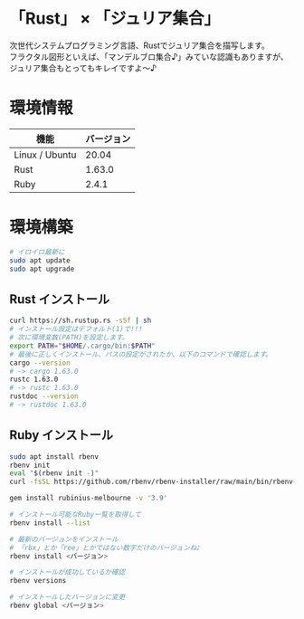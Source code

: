 # 「Rust」 × 「ジュリア集合」

次世代システムプログラミング言語、Rustでジュリア集合を描写します。  
フラクタル図形といえば、「マンデルブロ集合♪」みていな認識もありますが、ジュリア集合もとってもキレイですよ～♪


# 環境情報

| 機能 | バージョン |
| ---- | ---- |
| Linux / Ubuntu| 20.04 |
| Rust | 1.63.0 |
| Ruby | 2.4.1 |


# 環境構築


```bash
# イロイロ最新に
sudo apt update
sudo apt upgrade
```

## Rust インストール

```bash
curl https://sh.rustup.rs -sSf | sh
# インストール設定はデフォルト(1)で!!!
# 次に環境変数(PATH)を設定します。
export PATH="$HOME/.cargo/bin:$PATH"
# 最後に正しくインストール、パスの設定がされたか、以下のコマンドで確認します。
cargo --version
# -> cargo 1.63.0
rustc 1.63.0
# -> rustc 1.63.0
rustdoc --version
# -> rustdoc 1.63.0
```

## Ruby インストール

```bash
sudo apt install rbenv
rbenv init
eval "$(rbenv init -)"
curl -fsSL https://github.com/rbenv/rbenv-installer/raw/main/bin/rbenv-doctor | bash

gem install rubinius-melbourne -v '3.9'

# インストール可能なRuby一覧を取得して
rbenv install --list

# 最新のバージョンをインストール
# 「rbx」とか「ree」とかではない数字だけのバージョンね♪
rbenv install <バージョン>

# インストールが成功しているか確認
rbenv versions

# インストールしたバージョンに変更
rbenv global <バージョン>
```

